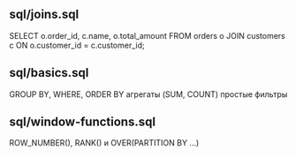 ## sql/joins.sql

SELECT o.order_id, c.name, o.total_amount
FROM orders o
JOIN customers c ON o.customer_id = c.customer_id;

## sql/basics.sql

GROUP BY, WHERE, ORDER BY
агрегаты (SUM, COUNT)
простые фильтры

## sql/window-functions.sql
ROW_NUMBER(), RANK() и OVER(PARTITION BY ...)